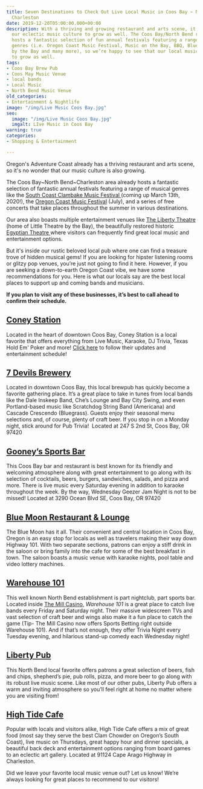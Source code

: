 ```yaml
---
title: Seven Destinations to Check Out Live Local Music in Coos Bay ~ North Bend ~
  Charleston
date: 2019-12-20T05:00:00.000+00:00
description: With a thriving and growing restaurant and arts scene, it’s natural for
  our eclectic music culture to grow as well. The Coos Bay/North Bend region already
  hosts a fantastic selection of fun annual festivals featuring a range of musical
  genres (i.e. Oregon Coast Music Festival, Music on the Bay, BBQ, Blues and Brews
  by the Bay and many more), so we’re happy to see that our local music scene continues
  to grow as well.
tags:
- Coos Bay Brew Pub
- Coos May Music Venue
- local bands
- Local Music
- North Bend Music Venue
old_categories:
- Entertainment & Nightlife
image: "/img/Live Music Coos Bay.jpg"
seo:
  image: "/img/Live Music Coos Bay.jpg"
  imgalt: LIve Music in Coos Bay
warning: true
categories:
- Shopping & Entertainment

---
```

Oregon's Adventure Coast already has a thriving restaurant and arts scene, so it's no wonder that our music culture is also growing.

The Coos Bay\~North Bend\~Charleston area already hosts a fantastic selection of fantastic annual festivals featuring a range of musical genres like the [South Coast Clambake Music Festival ](https://www.oregonsadventurecoast.com/event/32nd-south-coast-clambake-music-festival/) (coming up March 13th, 2020!), the [Oregon Coast Music Festival](https://www.oregoncoastmusic.org/calendar-events/) (July), and a series of free concerts that take places throughout the summer in various destinations.

Our area also boasts multiple entertainment venues like [The Liberty Theatre ](http://thelibertytheatre.org/)(home of Little Theatre by the Bay), the beautifully restored historic [Egyptian Theatre ](https://egyptiantheatreoregon.com/)where visitors can frequently find great local music and entertainment options.

But it's inside our rustic beloved local pub where one can find a treasure trove of hidden musical gems! If you are looking for hipster listening rooms or glitzy pop venues, you’re just not going to find it here. However, if you are seeking a down-to-earth Oregon Coast vibe, we have some recommendations for you. Here is what our locals say are the best local places to support up and coming bands and musicians.

**If you plan to visit any of these businesses, it’s best to call ahead to confirm their schedule.**

## [Coney Station](https://coneystation.business.site/)

Located in the heart of downtown Coos Bay, Coney Station is a local favorite that offers everything from Live Music, Karaoke, DJ Trivia, Texas Hold Em' Poker and more!  [Click here](https://www.facebook.com/ConeyStation/) to follow their updates and entertainment schedule!

## [7 Devils Brewery](https://www.7devilsbrewery.com/events.html)

Located in downtown Coos Bay, this local brewpub has quickly become a favorite gathering place. It’s a great place to take in tunes from local bands like the Dale Inskeep Band, Che’s Lounge and Bay City Swing, and even Portland-based music like Scratchdog String Band (Americana) and Cascade Crescendo (Bluegrass). Guests enjoy their seasonal menu selections and, of course, plenty of craft beer. If you stop in on a Monday night, stick around for Pub Trivia!  Located at 247 S 2nd St, Coos Bay, OR 97420

## [Gooney’s Sports Bar](http://www.gooneyssportsbar.com/)

This Coos Bay bar and restaurant is best known for its friendly and welcoming atmosphere along with great entertainment to go along with its selection of cocktails, beers, burgers, sandwiches, salads, and pizza and more. There is live music every Saturday evening in addition to karaoke throughout the week. By the way, Wednesday Geezer Jam Night is not to be missed! Located at 3290 Ocean Blvd SE, Coos Bay, OR 97420

## [Blue Moon Restaurant & Lounge](https://www.facebook.com/bluemooncoosbay)

The Blue Moon has it all. Their convenient and central location in Coos Bay, Oregon is an easy stop for locals as well as travelers making their way down Highway 101. With two separate sections, patrons can enjoy a stiff drink in the saloon or bring family into the cafe for some of the best breakfast in town. The saloon boasts a music venue with karaoke nights, pool table and video lottery machines.

## [Warehouse 101](https://www.themillcasino.com/dining/warehouse-101/)

This well known North Bend establishment is part nightclub, part sports bar. Located inside [The Mill Casino](https://www.themillcasino.com/), _Warehouse 101_ is a great place to catch live bands every Friday and Saturday night. Their massive widescreen TVs and vast selection of craft beer and wings also make it a fun place to catch the game (Tip- The Mill Casino now offers Sports Betting right outside Warehouse 101). And if that’s not enough, they offer Trivia Night every Tuesday evening, and hilarious stand-up comedy each Wednesday night!

## [Liberty Pub](https://www.facebook.com/TheLibertyPub/)

This North Bend local favorite offers patrons a great selection of beers, fish and chips, shepherd’s pie, pub rolls, pizza, and more beer to go along with its robust live music scene. Like most of our other pubs, Liberty Pub offers a warm and inviting atmosphere so you’ll feel right at home no matter where you are visiting from!

## [High Tide Cafe](http://hightidecafeoregon.com/live-music-and-entertainment-in-charleston-oregon/)

Popular with locals and visitors alike, High Tide Cafe offers a mix of great food (most say they serve the best Clam Chowder on Oregon’s South Coast), live music on Thursdays, great happy hour and dinner specials, a beautiful back deck and entertainment options ranging from board games to an eclectic art gallery. Located at 91124 Cape Arago Highway in Charleston.

Did we leave your favorite local music venue out? Let us know! We’re always looking for great places to recommend to our visitors!